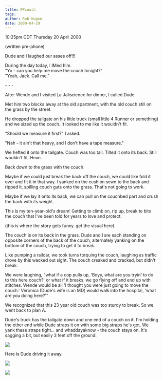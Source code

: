```yaml
---
title: PPcouch
tags: 
author: Rob Nugen
date: 2000-04-20
---
```


<title>Movin' the couch</title>
<p class=date>10:35pm CDT Thursday 20 April 2000</p>
<p class=note>(written pre-phone)</p>

<p>Dude and I laughed our asses off!!!

<p>During the day today, I IMed him.
<br>"Yo - can you help me move the couch tonight?"
<br>"Yeah, Jack.  Call me."

<p>- - - 

<p>After Wende and I visited La Jaliscience for dinner, I called Dude.

<p>Met him two blocks away at the old apartment, with the old couch
still on the grass by the street.

<p>He dropped the tailgate on his little truck (small little 4 Runner or something) and we sized up the couch.  It looked to me like it wouldn't fit.

<p>"Should we measure it first?" I asked.

<p>"Nah - it ain't that heavy, and I don't have a tape measure."

<p>We hefted it onto the tailgate.  Couch was too tall.  Tilted it
onto its back.  Still wouldn't fit.  Hmm.

<p>Back down to the grass with the couch.

<p>Maybe if we could just break the back off the couch, we could like
fold it over and fit it in that way.  I yanked on the cushion sewn to
the back and ripped it, spilling couch guts onto the grass.  That's
not going to work.

<p>Maybe if we lay it onto its back, we can pull on the couchbed part
and crush the back with its weight.

<p>This is my ten-year-old's dream!  Getting to climb on, rip up,
break to bits the couch that I've been told for years to love and
protect.

<p>(this is where the story gets funny.  get the visual here)

<p>The couch is on its back in the grass.  Dude and I are each
standing on opposite corners of the back of the couch, alternately
yanking on the bottom of the couch, trying to get it to break.

<p>Like pumping a railcar, we took turns torquing the couch, laughing
as traffic drove by this wacked out sight.  The couch creaked and
cracked, but didn't break.

<p>We were laughing, "what if a cop pulls up, 'Boyy, what are you
tryin' to do to this here couch?' or what if it breaks, we go flying
off and end up with stitches.  Wende would be all 'I thought you were
just going to move the couch.' Veronica (Dude's wife is an MD) would
walk into the hospital, 'what are you doing here?'"

<p>We recognized that this 23 year old couch was too sturdy to break.
So we went back to plan A.

<p>Dude's truck has the tailgate down and one end of a couch on it.
I'm holding the other end while Dude straps it on with some big straps
he's got.  We yank these straps tight... and whaddayaknow - the couch
stays on.  It's sagging a bit, but easily 3 feet off the ground.

<p><a href="/images/peeps/Dude/rob-couch.jpg"><img src="/images/peeps/Dude/thumbs/rob-couch.jpg"></a>

<p>Here is Dude driving it away.

<p><a href="/images/peeps/Dude/dude-couch.jpg"><img src="/images/peeps/Dude/thumbs/dude-couch.jpg"></a>

<p><img src='/images/rob/wL-ROB.gif'>

